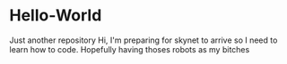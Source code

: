 # Hello-World
Just another repository
Hi, I'm preparing for skynet to arrive so I need to learn how to code. 
Hopefully having thoses robots as my bitches
